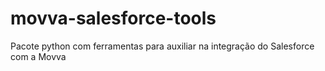 # movva-salesforce-tools
Pacote python com ferramentas para auxiliar na integração do Salesforce com a Movva

